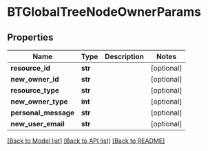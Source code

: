 # BTGlobalTreeNodeOwnerParams

## Properties
Name | Type | Description | Notes
------------ | ------------- | ------------- | -------------
**resource_id** | **str** |  | [optional] 
**new_owner_id** | **str** |  | [optional] 
**resource_type** | **str** |  | [optional] 
**new_owner_type** | **int** |  | [optional] 
**personal_message** | **str** |  | [optional] 
**new_user_email** | **str** |  | [optional] 

[[Back to Model list]](../README.md#documentation-for-models) [[Back to API list]](../README.md#documentation-for-api-endpoints) [[Back to README]](../README.md)


